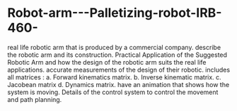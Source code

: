 # Robot-arm---Palletizing-robot-IRB-460-
real life robotic arm that is produced by a commercial company.
describe the robotic arm and its construction.
Practical Application of the Suggested Robotic Arm and how the design of the robotic arm suits the real life 
applications.
accurate measurements of the design of their robotic.
includes all matrices :
a. Forward kinematics matrix. 
b. Inverse kinematic matrix. 
c. Jacobean matrix 
d. Dynamics matrix. 
have an animation that shows how the system is moving.
Details of the control system to control the movement and path planning.
